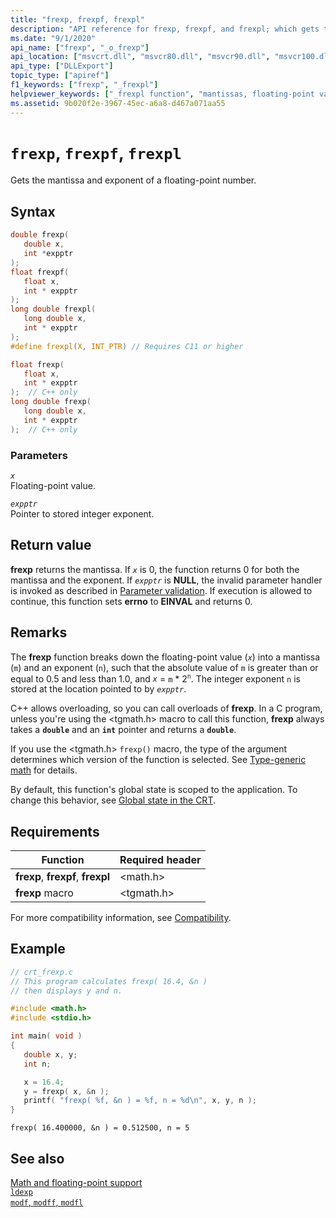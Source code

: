 ```yaml
---
title: "frexp, frexpf, frexpl"
description: "API reference for frexp, frexpf, and frexpl; which gets the mantissa and exponent of a floating-point number."
ms.date: "9/1/2020"
api_name: ["frexp", "_o_frexp"]
api_location: ["msvcrt.dll", "msvcr80.dll", "msvcr90.dll", "msvcr100.dll", "msvcr100_clr0400.dll", "msvcr110.dll", "msvcr110_clr0400.dll", "msvcr120.dll", "msvcr120_clr0400.dll", "ucrtbase.dll", "api-ms-win-crt-math-l1-1-0.dll", "api-ms-win-crt-private-l1-1-0.dll"]
api_type: ["DLLExport"]
topic_type: ["apiref"]
f1_keywords: ["frexp", "_frexpl"]
helpviewer_keywords: ["_frexpl function", "mantissas, floating-point variables", "frexpl function", "exponent, floating-point numbers", "frexp function", "floating-point functions, mantissa and exponent"]
ms.assetid: 9b020f2e-3967-45ec-a6a8-d467a071aa55
---
```

# `frexp`, `frexpf`, `frexpl`

Gets the mantissa and exponent of a floating-point number.

## Syntax

```C
double frexp(
   double x,
   int *expptr
);
float frexpf(
   float x,
   int * expptr
);
long double frexpl(
   long double x,
   int * expptr
);
#define frexpl(X, INT_PTR) // Requires C11 or higher
```

```cpp
float frexp(
   float x,
   int * expptr
);  // C++ only
long double frexp(
   long double x,
   int * expptr
);  // C++ only
```

### Parameters

*`x`*\
Floating-point value.

*`expptr`*\
Pointer to stored integer exponent.

## Return value

**frexp** returns the mantissa. If *`x`* is 0, the function returns 0 for both the mantissa and the exponent. If *`expptr`* is **NULL**, the invalid parameter handler is invoked as described in [Parameter validation](../parameter-validation.md). If execution is allowed to continue, this function sets **errno** to **EINVAL** and returns 0.

## Remarks

The **frexp** function breaks down the floating-point value (*`x`*) into a mantissa (`m`) and an exponent (`n`), such that the absolute value of `m` is greater than or equal to 0.5 and less than 1.0, and *`x`* = `m` * 2<sup>`n`</sup>. The integer exponent `n` is stored at the location pointed to by *`expptr`*.

C++ allows overloading, so you can call overloads of **frexp**. In a C program, unless you're using the \<tgmath.h> macro to call this function, **frexp** always takes a **`double`** and an **`int`** pointer and returns a **`double`**.

If you use the \<tgmath.h> `frexp()` macro, the type of the argument determines which version of the function is selected. See [Type-generic math](../tgmath.md) for details.

By default, this function's global state is scoped to the application. To change this behavior, see [Global state in the CRT](../global-state.md).

## Requirements

|Function|Required header|
|--------------|---------------------|
|**frexp**, **frexpf**, **frexpl**|\<math.h>|
|**frexp** macro | \<tgmath.h> |

For more compatibility information, see [Compatibility](../compatibility.md).

## Example

```C
// crt_frexp.c
// This program calculates frexp( 16.4, &n )
// then displays y and n.

#include <math.h>
#include <stdio.h>

int main( void )
{
   double x, y;
   int n;

   x = 16.4;
   y = frexp( x, &n );
   printf( "frexp( %f, &n ) = %f, n = %d\n", x, y, n );
}
```

```Output
frexp( 16.400000, &n ) = 0.512500, n = 5
```

## See also

[Math and floating-point support](../floating-point-support.md)\
[`ldexp`](ldexp.md)\
[`modf`, `modff`, `modfl`](modf-modff-modfl.md)
